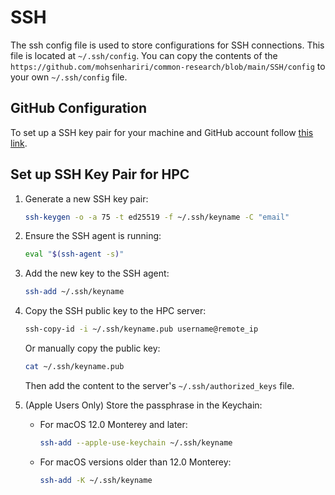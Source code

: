 # SSH

The ssh config file is used to store configurations for SSH connections. This file is located at `~/.ssh/config`. You can copy the contents of the `https://github.com/mohsenhariri/common-research/blob/main/SSH/config` to your own `~/.ssh/config` file.

## GitHub Configuration

To set up a SSH key pair for your machine and GitHub account follow [this link](https://docs.github.com/en/authentication/connecting-to-github-with-ssh/adding-a-new-ssh-key-to-your-github-account).


## Set up SSH Key Pair for HPC
1. Generate a new SSH key pair:
    ```bash
    ssh-keygen -o -a 75 -t ed25519 -f ~/.ssh/keyname -C "email"
    ```
2. Ensure the SSH agent is running:
    ```bash
    eval "$(ssh-agent -s)"
    ```
3. Add the new key to the SSH agent:
    ```bash
    ssh-add ~/.ssh/keyname
    ```
4. Copy the SSH public key to the HPC server:
    ```bash
    ssh-copy-id -i ~/.ssh/keyname.pub username@remote_ip
    ```
    Or manually copy the public key:
    ```bash
    cat ~/.ssh/keyname.pub
    ```
    Then add the content to the server's `~/.ssh/authorized_keys` file.

5. (Apple Users Only) Store the passphrase in the Keychain:
    - For macOS 12.0 Monterey and later:
        ```bash
        ssh-add --apple-use-keychain ~/.ssh/keyname
        ```
    - For macOS versions older than 12.0 Monterey:
        ```bash
        ssh-add -K ~/.ssh/keyname
        ```
